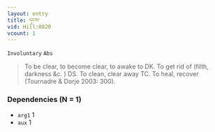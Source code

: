 ```yaml
---
layout: entry
title: དྭངས་
vid: Hill:0820
vcount: 1
---
```

`Involuntary` `Abs`
> To be clear, to become clear, to awake to DK\.
 To get rid of (filth, darkness &c\.
) DS\.
 To clean, clear away TC\.
 To heal, recover (Tournadre & Dorje 2003: 300)\.

### Dependencies (N = 1)
* `arg1` 1
* `aux` 1


